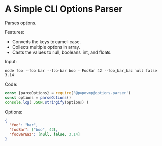 # A Simple CLI Options Parser

Parses options.

Features:
 * Converts the keys to camel-case.
 * Collects multiple options in array.
 * Casts the values to null, booleans, int, and floats.

Input:
```shell
node foo --foo bar --foo-bar boo --FooBar 42 --foo_bar_baz null false 3.14 
```

Code:
```javascript
const {parceOptions} = require('@popovmp@options-parser')
const options = parseOptions()
console.log( JSON.stringify(options) )
```

Options:
```json
{
  "foo": "bar",
  "fooBar": ["boo", 42],
  "fooBarBaz": [null, false, 3.14]
}

```
